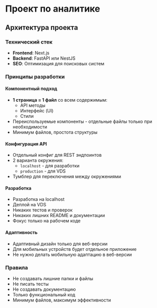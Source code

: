 # Проект по аналитике

## Архитектура проекта

### Технический стек
- **Frontend**: Next.js
- **Backend**: FastAPI или NestJS
- **SEO**: Оптимизация для поисковых систем

### Принципы разработки

#### Компонентный подход
- **1 страница = 1 файл** со всем содержимым:
  - API методы
  - Интерфейс (UI)
  - Стили
- Переиспользуемые компоненты - отдельные файлы только при необходимости
- Минимум файлов, простота структуры

#### Конфигурация API
- Отдельный конфиг для REST эндпоинтов
- 2 варианта окружения:
  - `localhost` - для разработки
  - `production` - для VDS
- Тумблер для переключения между окружениями

#### Разработка
- Разработка на localhost
- Деплой на VDS
- Никаких тестов и проверок
- Никаких лишних README и документации
- Фокус только на рабочем коде

#### Адаптивность
- Адаптивный дизайн только для веб-версии
- Для мобильных устройств будет отдельное приложение
- Не нужно делать мобильную адаптацию в веб-версии

### Правила
- Не создавать лишние папки и файлы
- Не писать тесты
- Не создавать документацию
- Только функциональный код
- Минимум файлов, максимум эффективности
